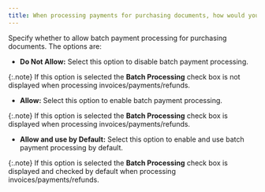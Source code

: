 ```yaml
---
title: When processing payments for purchasing documents, how would you like to use Batch
---
```



Specify whether to allow batch payment processing for purchasing documents.  The options are:

- **Do 
 Not Allow:** Select this option to disable batch payment processing.



{:.note}
If this option is selected the **Batch 
 Processing** check box is not displayed when processing invoices/payments/refunds.

- **Allow:**  Select this option to enable batch payment processing.



{:.note}
If this option is selected the **Batch 
 Processing** check box is displayed when processing invoices/payments/refunds.

- **Allow 
 and use by Default:** Select this option to enable and use batch  payment processing by default.



{:.note}
If this option is selected the **Batch 
 Processing** check box is displayed and checked by default when processing  invoices/payments/refunds.
